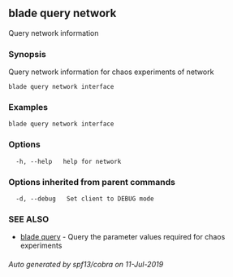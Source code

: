 ## blade query network

Query network information

### Synopsis

Query network information for chaos experiments of network

```
blade query network interface
```

### Examples

```
blade query network interface
```

### Options

```
  -h, --help   help for network
```

### Options inherited from parent commands

```
  -d, --debug   Set client to DEBUG mode
```

### SEE ALSO

* [blade query](blade_query.md)	 - Query the parameter values required for chaos experiments

###### Auto generated by spf13/cobra on 11-Jul-2019
